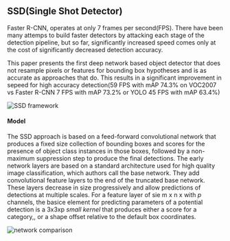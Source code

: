 ## SSD(Single Shot Detector)

Faster R-CNN, operates at only 7 frames per second(FPS). There have been many attemps to build faster detectors by attacking each stage of the detection pipeline, but so far, significantly increased speed comes only at the cost of significantly decreased detection accuracy.

This paper presents the first deep network based object detector that does not resample pixels or features for bounding box hypotheses and is as accurate as approaches that do. This results in a significant improvement in sepeed for high accuracy  detection(59 FPS with mAP 74.3% on VOC2007 vs Faster R-CNN 7 FPS with mAP 73.2% or YOLO 45 FPS with mAP 63.4%)

![SSD framework](https://user-images.githubusercontent.com/90513931/223299960-3610e948-0471-4a0a-9adb-5699f734997a.png)


#### Model
The SSD approach is based on a feed-forward convolutional network that produces a fixed size collection of bounding boxes and scores for the presence of object class instances in those boxes, followed by a non-maximum suppression step to produce the final detections. The early network layers are based on a standard architecture used for high quality image classification, which authors call the base network. They add convolutional feature layers to the end of the truncated base network. These layers decrease in size progressively and allow predictions of detections at multiple scales. For a feature layer of sie m x n x with _p_ channels, the basice element for predicting parameters of a potential detection is a 3x3xp _small kernel_ that produces either a score for a category,, or a shape offset relative to the default box coordinates.


![network comparison](https://user-images.githubusercontent.com/90513931/223299967-668da981-5a9b-420f-83af-1b4d2b1a40a9.png)
